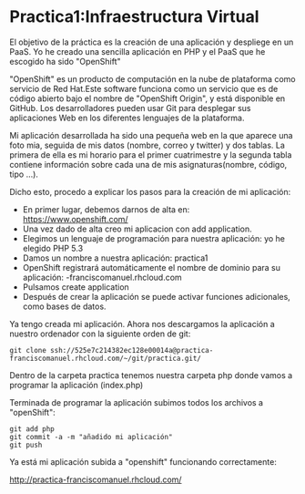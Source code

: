 Practica1:Infraestructura Virtual
=================================

El objetivo de la práctica es la creación de una aplicación y despliege en un PaaS. Yo he creado una sencilla aplicación 
en PHP y el PaaS que he escogido ha sido "OpenShift"

"OpenShift" es un producto de computación en la nube de plataforma como servicio de Red Hat.Este software funciona como 
un servicio que es de código abierto bajo el nombre de "OpenShift Origin", y está disponible en GitHub.
Los desarrolladores pueden usar Git para desplegar sus aplicaciones Web en los diferentes lenguajes de la plataforma.

Mi aplicación desarrollada ha sido una pequeña web en la que aparece una foto mia, seguida de mis datos (nombre, correo 
y twitter) y dos tablas. La primera de ella es mi horario para el primer cuatrimestre y la segunda tabla contiene
información sobre cada una de mis asignaturas(nombre, código, tipo ...).

Dicho esto, procedo a explicar los pasos para la creación de mi aplicación:

* En primer lugar, debemos darnos de alta en: https://www.openshift.com/
* Una vez dado de alta creo mi aplicacion con add application.
* Elegimos un lenguaje de programación para nuestra aplicación: yo he elegido PHP 5.3
* Damos un nombre a nuestra aplicación: practica1
* OpenShift registrará automáticamente el nombre de dominio para su aplicación: -franciscomanuel.rhcloud.com
* Pulsamos create application
* Después de crear la aplicación se puede activar funciones adicionales, como bases de datos.

Ya tengo creada mi aplicación. Ahora nos descargamos la aplicación a nuestro ordenador con la siguiente orden de git:

    git clone ssh://525e7c214382ec128e00014a@practica-franciscomanuel.rhcloud.com/~/git/practica.git/
    
Dentro de la carpeta practica tenemos nuestra carpeta php donde vamos a programar la aplicación (index.php)

Terminada de programar la aplicación subimos todos los archivos a "openShift":

    git add php
    git commit -a -m "añadido mi aplicación"
    git push
    
Ya está mi aplicación subida a "openshift" funcionando correctamente:

http://practica-franciscomanuel.rhcloud.com/
